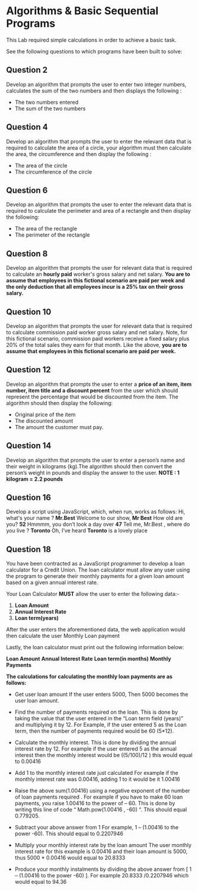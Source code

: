 # Algorithms & Basic Sequential Programs

This Lab required simple calculations in order to achieve a basic task.

See the following questions to which programs have been built to solve:

## Question 2
Develop an algorithm that prompts the user to enter two integer numbers, calculates the sum of the two numbers and then displays the following :
- The two numbers entered
- The sum of the two numbers


## Question 4
Develop an algorithm that prompts the user to enter the relevant data that is required to calculate the area of a circle, your algorithm must then calculate the area, the circumference and then display the following :
- The area of the circle 
- The circumference of the circle


## Question 6
Develop an algorithm that prompts the user to enter the relevant data that is required to  calculate the perimeter and area  of a rectangle and then display the following:
- The area of the rectangle
- The perimeter of the rectangle


## Question 8
Develop an algorithm that prompts the user for relevant data that is required to calculate an **hourly paid** worker's gross salary and net salary. **You are to assume that employees in this fictional scenario are paid per week and the only deduction that all employees incur is  a 25% tax on their gross salary.**


## Question 10
Develop an algorithm that prompts the user for relevant data that is required to calculate commission paid worker gross salary and net salary. Note, for this fictional scenario, commission paid workers receive a fixed salary plus 20% of the total sales they earn for that month. Like the above, **you are to assume that employees in this fictional scenario are paid per week.**


## Question 12
Develop an algorithm that prompts the user to enter a **price of an item, item number, item title and a discount percent** from the user which should represent the percentage that would be discounted from the item. 
The algorithm should then display the following:
- Original price of the item
- The discounted amount
- The amount the customer must pay.


## Question 14
Develop an algorithm that prompts the user to enter a person’s name and their weight in kilograms (kg).The algorithm should then convert the person’s weight in pounds and display the answer to the user. 
**NOTE : 1 kilogram = 2.2 pounds**


## Question 16
Develop a script using JavaScript, which, when run, works as follows:
Hi, what's your name ? **Mr.Best**
Welcome to our show, **Mr Best**
How old are you? **52**
Hmmmm, you don’t look a day over **47**
Tell me, Mr.Best , where do you live ? **Toronto**
Oh, I’ve heard **Toronto** is a lovely place


## Question 18
You have been contracted as a JavaScript programmer to develop a loan calculator for a Credit Union. The loan calculator must allow any user using the program to generate their monthly payments for a given loan amount based on a given annual interest rate. 

Your Loan Calculator **MUST** allow the user to enter the following data:-
 
1. **Loan Amount**
2. **Annual Interest Rate**
3. **Loan term(years)**

After the user enters the aforementioned data, the web application would then calculate the user Monthly Loan payment

Lastly, the loan calculator must print out the following information below:

**Loan Amount**
**Annual Interest Rate**
**Loan term(in months)**
**Monthly Payments**

**The calculations for calculating the monthly loan payments are as follows:**

- Get user loan amount
If the user enters 5000, Then 5000 becomes the user loan amount.

- Find the number of payments required on the loan. 
This is done by taking the value that the user entered in the “Loan term field (years)” and multiplying it by 12.
For Example, if the user entered 5 as the Loan term, then the number of payments required would be 60 (5*12).

- Calculate the monthly interest.
This is done by dividing the annual interest rate by 12.
For example if the user entered 5 as the annual interest then the monthly interest would be ((5/100)/12 ) this would equal to 0.00416

- Add 1 to the monthly interest rate just calculated
For example if the monthly interest rate was 0.00416, adding 1 to it would be it 1.00416

- Raise the above sum(1.00416) using a negative exponent of the number of loan payments required .
For example if you have to make 60 loan payments, you raise 1.00416 to the power of – 60.
This is done by writing this line of code “ Math.pow(1.00416 , -60) “. This should equal 0.779205.

- Subtract your above answer from 1
For example, 1 – (1.00416 to the power -60). This should equal to 0.2207946

- Multiply your monthly interest rate by the loan amount
The user monthly interest rate for this example is 0.00416 and their loan amount is 5000, thus 5000 * 0.00416 would equal to 20.8333

- Produce your monthly instalments by dividing the above answer from [ 1 – (1.00416 to the power -60) ].
For example 20.8333  /0.2207946 which would equal to 94.36
